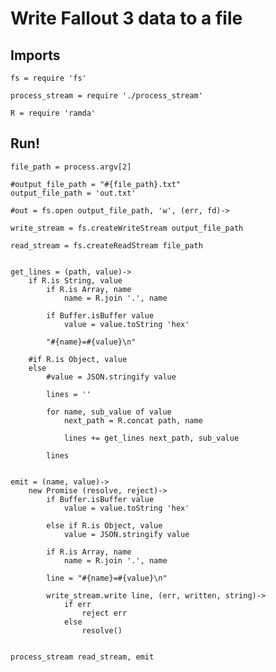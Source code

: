 # Write Fallout 3 data to a file

## Imports

	fs = require 'fs'

	process_stream = require './process_stream'

	R = require 'ramda'


## Run!

	file_path = process.argv[2]

	#output_file_path = "#{file_path}.txt"
	output_file_path = 'out.txt'

	#out = fs.open output_file_path, 'w', (err, fd)->

	write_stream = fs.createWriteStream output_file_path

	read_stream = fs.createReadStream file_path


	get_lines = (path, value)->
		if R.is String, value
			if R.is Array, name
				name = R.join '.', name

			if Buffer.isBuffer value
				value = value.toString 'hex'

			"#{name}=#{value}\n"

		#if R.is Object, value
		else
			#value = JSON.stringify value

			lines = ''

			for name, sub_value of value
				next_path = R.concat path, name

				lines += get_lines next_path, sub_value

			lines


	emit = (name, value)->
		new Promise (resolve, reject)->
			if Buffer.isBuffer value
				value = value.toString 'hex'

			else if R.is Object, value
				value = JSON.stringify value

			if R.is Array, name
				name = R.join '.', name

			line = "#{name}=#{value}\n"

			write_stream.write line, (err, written, string)->
				if err
					reject err
				else
					resolve()


	process_stream read_stream, emit
